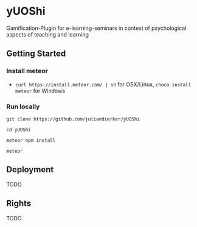 # yUOShi
Gamification-Plugin for e-learning-seminars in context of psychological aspects of teaching and learning

## Getting Started

### Install meteor

- `curl https://install.meteor.com/ | sh` for OSX/Linux, `choco install meteor` for Windows

### Run locally

`git clone https://github.com/juliandierker/yUOShi`

`cd yUOShi`

`meteor npm install`

`meteor`

## Deployment
TODO

## Rights 
TODO
